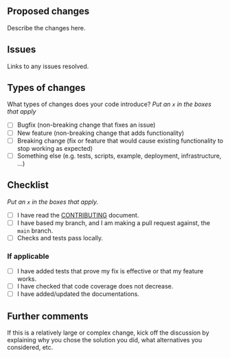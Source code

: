 ## Proposed changes

Describe the changes here.

## Issues

Links to any issues resolved.

## Types of changes

What types of changes does your code introduce?
_Put an `x` in the boxes that apply_

- [ ] Bugfix (non-breaking change that fixes an issue)
- [ ] New feature (non-breaking change that adds functionality)
- [ ] Breaking change (fix or feature that would cause existing functionality to stop working as expected)
- [ ] Something else (e.g. tests, scripts, example, deployment, infrastructure, ...)

## Checklist

_Put an `x` in the boxes that apply._

- [ ] I have read the [CONTRIBUTING](https://github.com/fetchai/cosmpy/blob/main/CONTRIBUTING.md) document.
- [ ] I have based my branch, and I am making a pull request against, the `main` branch.
- [ ] Checks and tests pass locally.

### If applicable

- [ ] I have added tests that prove my fix is effective or that my feature works.
- [ ] I have checked that code coverage does not decrease.
- [ ] I have added/updated the documentations.

## Further comments

If this is a relatively large or complex change, kick off the discussion by explaining why you chose the solution you did, what alternatives you considered, etc.
